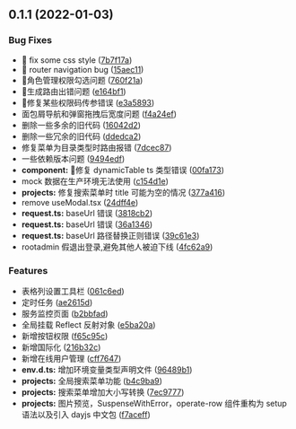 ## 0.1.1 (2022-01-03)

### Bug Fixes

- :art: fix some css style ([7b7f17a](https://github.com/buqiyuan/vue3-antd-admin/commit/7b7f17a0b1b7dd8ce0bc8c5022d2328d7544f5da))
- :bug: router navigation bug ([15aec11](https://github.com/buqiyuan/vue3-antd-admin/commit/15aec11c78aedf482473a17867aaf261905afdf6))
- :bug:角色管理权限勾选问题 ([760f21a](https://github.com/buqiyuan/vue3-antd-admin/commit/760f21a5e7cb989e456c294d80b80b4a27bec758))
- :bug:生成路由出错问题 ([e164bf1](https://github.com/buqiyuan/vue3-antd-admin/commit/e164bf17b6a9f905c5c78b51b2a46b54ff554077))
- :bug:修复某些权限码传参错误 ([e3a5893](https://github.com/buqiyuan/vue3-antd-admin/commit/e3a5893411ee31f8bd34b337055b09cdd656d8f4))
- 面包屑导航和弹窗拖拽后宽度问题 ([f4a24ef](https://github.com/buqiyuan/vue3-antd-admin/commit/f4a24ef4171f1d477a50c723aeaadf66823fe686))
- 删除一些多余的旧代码 ([16042d2](https://github.com/buqiyuan/vue3-antd-admin/commit/16042d2897acb84cf58cdb955fc16b20d4c23735))
- 删除一些冗余的旧代码 ([ddedca2](https://github.com/buqiyuan/vue3-antd-admin/commit/ddedca2179f2740affbbd1414bd67fb290784d9a))
- 修复菜单为目录类型时路由报错 ([7dcec87](https://github.com/buqiyuan/vue3-antd-admin/commit/7dcec87be9460c73b5651384083702257a4c9291))
- 一些依赖版本问题 ([9494edf](https://github.com/buqiyuan/vue3-antd-admin/commit/9494edf997df84d86d2b49bacc6a3ccdbebac491))
- **component:** :bug:修复 dynamicTable ts 类型错误 ([00fa173](https://github.com/buqiyuan/vue3-antd-admin/commit/00fa1732904c2accfc8b1917b7a428a630b8cee5))
- mock 数据在生产环境无法使用 ([c154d1e](https://github.com/buqiyuan/vue3-antd-admin/commit/c154d1e67afa088360e5f62d2c78626c8a3c38a9))
- **projects:** 修复搜索菜单时 title 可能为空的情况 ([377a416](https://github.com/buqiyuan/vue3-antd-admin/commit/377a41646ee5361e9e378e3f6361e1f43afa8f4f))
- remove useModal.tsx ([24dff4e](https://github.com/buqiyuan/vue3-antd-admin/commit/24dff4e0d9654926c987c8e85ca8cb6338e1f610))
- **request.ts:** baseUrl 错误 ([3818cb2](https://github.com/buqiyuan/vue3-antd-admin/commit/3818cb2753249aef220e21139ea32083ba4aa71e))
- **request.ts:** baseUrl 错误 ([36a1346](https://github.com/buqiyuan/vue3-antd-admin/commit/36a1346b57f5f477ab3c68f4753117f5e833f317))
- **request.ts:** baseUrl 路径替换正则错误 ([39c61e3](https://github.com/buqiyuan/vue3-antd-admin/commit/39c61e3fba2fe2611410f5b2072663d0ce299407))
- rootadmin 假退出登录,避免其他人被迫下线 ([4fc62a9](https://github.com/buqiyuan/vue3-antd-admin/commit/4fc62a940dffa05511b524865bf50e9cab2eaaf6))

### Features

- 表格列设置工具栏 ([061c6ed](https://github.com/buqiyuan/vue3-antd-admin/commit/061c6edff076c36f3cc074eba96c5ba89d106a8f))
- 定时任务 ([ae2615d](https://github.com/buqiyuan/vue3-antd-admin/commit/ae2615df1758e181c1a264af81a6b4d8bd804ea1))
- 服务监控页面 ([b2bbfad](https://github.com/buqiyuan/vue3-antd-admin/commit/b2bbfadc690873cafb7ab242b32614fea1710737))
- 全局挂载 Reflect 反射对象 ([e5ba20a](https://github.com/buqiyuan/vue3-antd-admin/commit/e5ba20ac57131e070074154fbb874e3d97720888))
- 新增按钮权限 ([f65c95c](https://github.com/buqiyuan/vue3-antd-admin/commit/f65c95cb5282a2c64154d8cdc276bf4868e1ba38))
- 新增国际化 ([216b32c](https://github.com/buqiyuan/vue3-antd-admin/commit/216b32ccbeb911105db86924be91ad8641cc6c7b))
- 新增在线用户管理 ([cff7647](https://github.com/buqiyuan/vue3-antd-admin/commit/cff76475708c290086e2f25cf58c39549f8b32a8))
- **env.d.ts:** 增加环境变量类型声明文件 ([96489b1](https://github.com/buqiyuan/vue3-antd-admin/commit/96489b15ebe82a2af3071ff7a5c4ab5425fba0b0))
- **projects:** 全局搜索菜单功能 ([b4c9ba9](https://github.com/buqiyuan/vue3-antd-admin/commit/b4c9ba941110b1358bd16dd128208243588317ab))
- **projects:** 搜索菜单增加大小写转换 ([7ec9777](https://github.com/buqiyuan/vue3-antd-admin/commit/7ec977795de144fbd208540d3ee14fa8868ddd9b))
- **projects:** 图片预览，SuspenseWithError，operate-row 组件重构为 setup 语法以及引入 dayjs 中文包 ([f7aceff](https://github.com/buqiyuan/vue3-antd-admin/commit/f7aceffa9f4eaf5159f4c3d24589bdfc610613eb))
